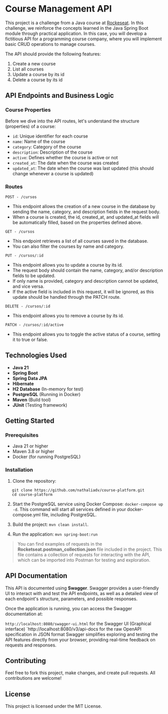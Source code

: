 # Course Management API


This project is a challenge from a Java course at [Rockeseat](https://app.rocketseat.com.br/). In this challenge, we reinforce the concepts learned in the Java Spring Boot module through practical application. In this case, you will develop a fictitious API for a programming course company, where you will implement basic CRUD operations to manage courses.

The API should provide the following features:

1. Create a new course
2. List all courses
3. Update a course by its id
4. Delete a course by its id

## API Endpoints and Business Logic

### Course Properties
Before we dive into the API routes, let's understand the structure (properties) of a course:

- `id`: Unique identifier for each course
- `name`: Name of the course
- `category`: Category of the course
- `description`: Description of the course
- `active`: Defines whether the course is active or not
- `created_at`: The date when the course was created
- `updated_at`: The date when the course was last updated (this should change whenever a course is updated)

### Routes

`POST - /cursos`
* This endpoint allows the creation of a new course in the database by sending the name, category, and description fields in the request body.
* When a course is created, the id, created_at, and updated_at fields will be automatically filled, based on the properties defined above.

`GET - /cursos`
* This endpoint retrieves a list of all courses saved in the database.
* You can also filter the courses by name and category.

`PUT - /cursos/:id`
* This endpoint allows you to update a course by its id.
* The request body should contain the name, category, and/or description fields to be updated.
* If only name is provided, category and description cannot be updated, and vice versa.
* If the active field is included in this request, it will be ignored, as this update should be handled through the PATCH route.

`DELETE - /cursos/:id`
* This endpoint allows you to remove a course by its id.

`PATCH - /cursos/:id/active`
* This endpoint allows you to toggle the active status of a course, setting it to true or false.

## Technologies Used

- **Java 21**
- **Spring Boot**
- **Spring Data JPA**
- **Hibernate**
- **H2 Database** (In-memory for test)
- **PostgreSQL** (Running in Docker)
- **Maven** (Build tool)
- **JUnit** (Testing framework)

## Getting Started

### Prerequisites

- Java 21 or higher
- Maven 3.8 or higher
- Docker (for running PostgreSQL)

### Installation

1. Clone the repository:
```
   git clone https://github.com/nathaliadv/course-platform.git
   cd course-platform
 ```

2. Start the PostgreSQL service using Docker Compose: ```docker-compose up -d```.
This command will start all services defined in your docker-compose.yml file, including PostgreSQL.


3. Build the project: ```mvn clean install```.


4. Run the application: ```mvn spring-boot:run```


> You can find examples of requests in the **Rocketseat.postman_collection.json** file included in the project. This file contains a collection of requests for interacting with the API, which can be imported into Postman for testing and exploration.


## API Documentation
This API is documented using **Swagger**. Swagger provides a user-friendly UI to interact with and test the API endpoints, as well as a detailed view of each endpoint's structure, parameters, and possible responses.

Once the application is running, you can access the Swagger documentation at:

`http://localhost:8080/swagger-ui.html` for the Swagger UI (Graphical interface)
`http://localhost:8080/v3/api-docs for the raw OpenAPI specification in JSON format
Swagger simplifies exploring and testing the API features directly from your browser, providing real-time feedback on requests and responses.


## Contributing
Feel free to fork this project, make changes, and create pull requests. All contributions are welcome!

## License
This project is licensed under the MIT License.
